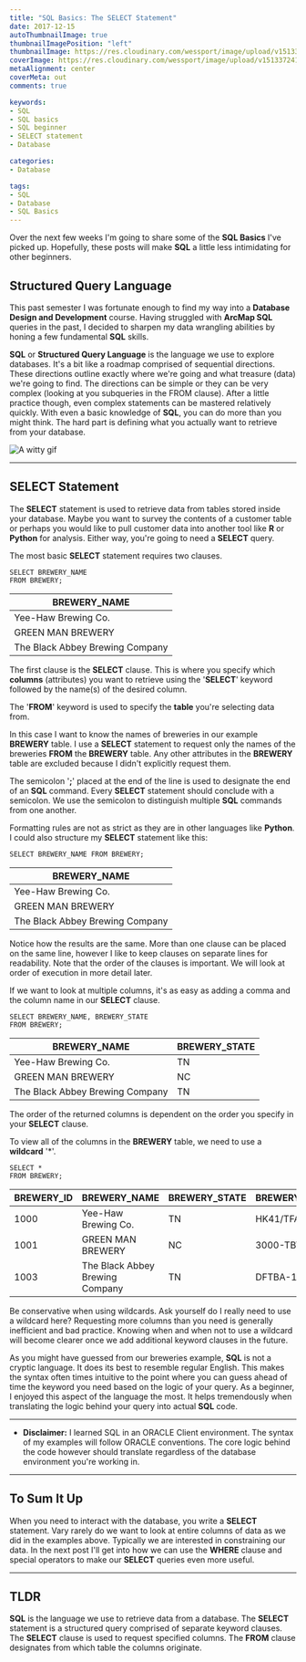 ```yaml
---
title: "SQL Basics: The SELECT Statement"
date: 2017-12-15
autoThumbnailImage: true
thumbnailImagePosition: "left"
thumbnailImage: https://res.cloudinary.com/wessport/image/upload/v1513372413/mountain_sunset_iu7zey.jpg
coverImage: https://res.cloudinary.com/wessport/image/upload/v1513372413/mountain_sunset_iu7zey.jpg
metaAlignment: center
coverMeta: out
comments: true

keywords:
- SQL
- SQL basics
- SQL beginner
- SELECT statement
- Database

categories:
- Database

tags:
- SQL
- Database
- SQL Basics
---
```


Over the next few weeks I'm going to share some of the **SQL Basics** I've picked up. Hopefully, these posts will make **SQL** a little less intimidating for other beginners.

<!--more-->
## Structured Query Language ##

This past semester I was fortunate enough to find my way into a **Database Design and Development** course. Having struggled with **ArcMap SQL**  queries in the past, I decided to sharpen my data wrangling abilities by honing a few fundamental **SQL** skills.

**SQL** or **Structured Query Language** is the language we use to explore databases. It's a bit like a roadmap comprised of sequential directions. These directions outline exactly where we're going and what treasure (data) we're going to find. The directions can be simple or they can be very complex (looking at you subqueries in the FROM clause). After a little practice though, even complex statements can be mastered relatively quickly. With even a basic knowledge of **SQL**, you can do more than you might think. The hard part is defining what you actually want to retrieve from your database.

![A witty gif](https://media.giphy.com/media/3oKIPnuhcwE9tywW5y/giphy.gif)

------

## SELECT Statement ##

The **SELECT** statement is used to retrieve data from tables stored inside your database. Maybe you want to survey the contents of a customer table or perhaps you would like to pull customer data into another tool like **R** or **Python** for analysis. Either way, you're going to need a **SELECT** query.

The most basic **SELECT** statement requires two clauses.

```
SELECT BREWERY_NAME
FROM BREWERY;
```
| BREWERY_NAME                    |
| ------------------------------- |
| Yee-Haw Brewing Co.             |
| GREEN MAN BREWERY               |
| The Black Abbey Brewing Company |


The first clause is the **SELECT** clause. This is where you specify which **columns** (attributes) you want to retrieve using the '**SELECT**' keyword followed by the name(s) of the desired column.

The '**FROM**' keyword is used to specify the **table** you're selecting data from.

In this case I want to know the names of breweries in our example **BREWERY** table. I use a **SELECT** statement to request only the names of the breweries **FROM** the **BREWERY** table. Any other attributes in the **BREWERY** table are excluded because I didn't explicitly request them.

The semicolon '**;**' placed at the end of the line is used to designate the end of an **SQL** command. Every **SELECT** statement should conclude with a semicolon. We use the semicolon to distinguish multiple **SQL** commands from one another.

Formatting rules are not as strict as they are in other languages like **Python**. I could also structure my **SELECT** statement like this:

```
SELECT BREWERY_NAME FROM BREWERY;
```
| BREWERY_NAME                    |
| ------------------------------- |
| Yee-Haw Brewing Co.             |
| GREEN MAN BREWERY               |
| The Black Abbey Brewing Company |

Notice how the results are the same. More than one clause can be placed on the same line, however I like to keep clauses on separate lines for readability. Note that the order of the clauses is important. We will look at order of execution in more detail later.

If we want to look at multiple columns, it's as easy as adding a comma and the column name in our **SELECT** clause.

```
SELECT BREWERY_NAME, BREWERY_STATE
FROM BREWERY;
```
| BREWERY_NAME                    | BREWERY_STATE |
| ------------------------------- | ----- |
| Yee-Haw Brewing Co.             | TN    |
| GREEN MAN BREWERY               | NC    |
| The Black Abbey Brewing Company | TN    |

The order of the returned columns is dependent on the order you specify in your **SELECT** clause.

To view all of the columns in the **BREWERY** table, we need to use a **wildcard** '*'.

```
SELECT *
FROM BREWERY;
```
| BREWERY_ID | BREWERY_NAME                    | BREWERY_STATE | BREWERY_LICENSE |
|----------- | ------------------------------- | ----- | --------------- |
| 1000       | Yee-Haw Brewing Co.             | TN    | HK41/TFA        |
| 1001       | GREEN MAN BREWERY               | NC    | 3000-TBTL       |
| 1003       | The Black Abbey Brewing Company | TN    | DFTBA-10102017  |

Be conservative when using wildcards. Ask yourself do I really need to use a wildcard here? Requesting more columns than you need is generally inefficient and bad practice. Knowing when and when not to use a wildcard will become clearer once we add additional keyword clauses in the future.

As you might have guessed from our breweries example, **SQL** is not a cryptic language. It does its best to resemble regular English. This makes the syntax often times intuitive to the point where you can guess ahead of time the keyword you need based on the logic of your query. As a beginner, I enjoyed this aspect of the language the most. It helps tremendously when translating the logic behind your query into actual **SQL** code.

------
* **Disclaimer:** I learned SQL in an ORACLE Client environment. The syntax of my examples will follow ORACLE conventions. The core logic behind the code however should translate regardless of the database environment you're working in.
------

## To Sum It Up ##

When you need to interact with the database, you write a **SELECT** statement. Vary rarely do we want to look at entire columns of data as we did in the examples above. Typically we are interested in constraining our data. In the next post I'll get into how we can use the **WHERE** clause and special operators to make our **SELECT** queries even more useful.

------

## TLDR ##

**SQL** is the language we use to retrieve data from a database. The **SELECT** statement is a structured query comprised of separate keyword clauses. The **SELECT** clause is used to request specified columns. The **FROM** clause designates from which table the columns originate.
